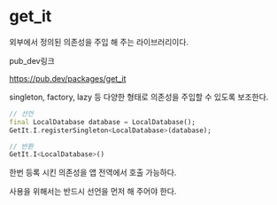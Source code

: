 # get_it

외부에서 정의된 의존성을 주입 해 주는 라이브러리이다. 

pub_dev링크

https://pub.dev/packages/get_it



singleton, factory, lazy 등 다양한 형태로 의존성을 주입할 수 있도록 보조한다. 

```dart
// 선언 
final LocalDatabase database = LocalDatabase();
GetIt.I.registerSingleton<LocalDatabase>(database);

// 반환
GetIt.I<LocalDatabase>()
```



한번 등록 시킨 의존성을 앱 전역에서 호출 가능하다.

사용을 위해서는 반드시 선언을 먼저 해 주어야 한다. 